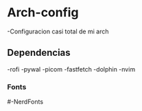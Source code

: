 # Arch-config
-Configuracion casi total de mi arch

## Dependencias
-rofi
-pywal
-picom
-fastfetch
-dolphin
-nvim

### Fonts
#-NerdFonts
